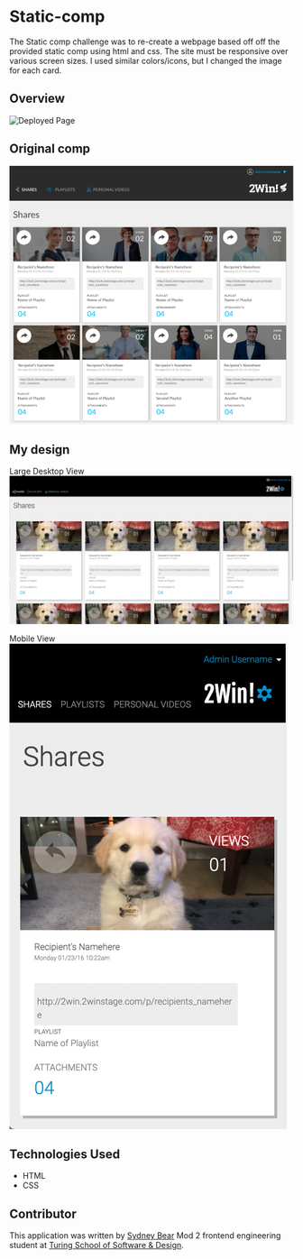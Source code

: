 # Static-comp

The Static comp challenge was to re-create a webpage based off off the provided static comp using html and css. The site must be responsive over various screen sizes. I used similar colors/icons, but I changed the image for each card.

## Overview

![Deployed Page](https://sydnerd.github.io/static-comp/)

## Original comp
![](assets/original.png)

## My design
Large Desktop View
![](assets/desktop-view.png)

Mobile View
![](assets/mobile-view.png)
## Technologies Used
- HTML
- CSS

## Contributor

This application was written by [Sydney Bear](https://github.com/sydnerd) Mod 2 frontend engineering student at [Turing School of Software & Design](https://turing.edu/).
